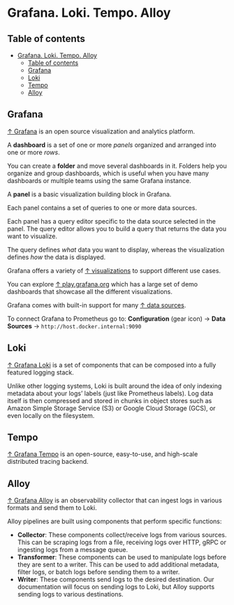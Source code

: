 # Grafana. Loki. Tempo. Alloy

## Table of contents

- [Grafana. Loki. Tempo. Alloy](#grafana-loki-tempo-alloy)
  - [Table of contents](#table-of-contents)
  - [Grafana](#grafana)
  - [Loki](#loki)
  - [Tempo](#tempo)
  - [Alloy](#alloy)

## Grafana

[↑ Grafana](https://grafana.com/grafana/) is an open source visualization and analytics platform.

A **dashboard** is a set of one or more *panels* organized and arranged into one or more *rows*.

You can create a **folder** and move several dashboards in it. Folders help you organize and group dashboards, which is useful when you have many dashboards or multiple teams using the same Grafana instance.

A **panel** is a basic visualization building block in Grafana.

Each panel contains a set of queries to one or more data sources.

Each panel has a query editor specific to the data source selected in the panel. The query editor allows you to build a query that returns the data you want to visualize.

The query defines *what* data you want to display, whereas the visualization defines *how* the data is displayed.

Grafana offers a variety of [↑ visualizations](https://grafana.com/docs/grafana/latest/panels-visualizations/visualizations) to support different use cases.

You can explore [↑ play.grafana.org](https://play.grafana.org) which has a large set of demo dashboards that showcase all the different visualizations.

Grafana comes with built-in support for many [↑ data sources](https://grafana.com/docs/grafana/latest/datasources).

To connect Grafana to Prometheus go to:
**Configuration** (gear icon) → **Data Sources** → `http://host.docker.internal:9090`

## Loki

[↑ Grafana Loki](https://grafana.com/docs/loki/latest) is a set of components that can be composed into a fully featured logging stack.

Unlike other logging systems, Loki is built around the idea of only indexing metadata about your logs’ labels (just like Prometheus labels). Log data itself is then compressed and stored in chunks in object stores such as Amazon Simple Storage Service (S3) or Google Cloud Storage (GCS), or even locally on the filesystem.

## Tempo

[↑ Grafana Tempo](https://grafana.com/docs/tempo/latest/) is an open-source, easy-to-use, and high-scale distributed tracing backend.

## Alloy

[↑ Grafana Alloy](https://grafana.com/docs/loki/latest/send-data/alloy/) is an observability collector that can ingest logs in various formats and send them to Loki.

Alloy pipelines are built using components that perform specific functions:

- **Collector**: These components collect/receive logs from various sources. This can be scraping logs from a file, receiving logs over HTTP, gRPC or ingesting logs from a message queue.
- **Transformer**: These components can be used to manipulate logs before they are sent to a writer. This can be used to add additional metadata, filter logs, or batch logs before sending them to a writer.
- **Writer**: These components send logs to the desired destination. Our documentation will focus on sending logs to Loki, but Alloy supports sending logs to various destinations.
